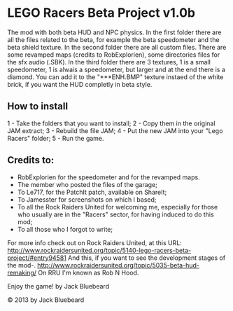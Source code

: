 # LEGO Racers Beta Project v1.0b

The mod with both beta HUD and NPC physics.
In the first folder there are all the files related to the beta, for example the beta speedometer and the beta shield texture.
In the second folder there are all custom files. There are some revamped maps (credits to RobExplorien), some directories files for the sfx audio (.SBK).
In the third folder there are 3 textures, 1 is a small speedometer, 1 is alwais a speedometer, but larger and at the end there is a diamond. You can add it to the "***ENH.BMP" texture instaed of the white brick, if you want the HUD completly in beta style.

## How to install
1 - Take the folders that you want to install;
2 - Copy them in the original JAM extract;
3 - Rebuild the file JAM;
4 - Put the new JAM into your "Lego Racers" folder;
5 - Run the game.

## Credits to:
- RobExplorien for the speedometer and for the revamped maps.
- The member who posted the files of the garage;
- To Le717, for the PatchIt patch, available on ShareIt;
- To Jamesster for screenshots on which I based;
- To all the Rock Raiders United for welcoming me, especially for those who usually are in the "Racers" sector, for having induced to do this mod;
- To all those who I forgot to write;

For more info check out on Rock Raiders United, at this URL: http://www.rockraidersunited.org/topic/5140-lego-racers-beta-project/#entry94581
And this, if you want to see the development stages of the mod-.
http://www.rockraidersunited.org/topic/5035-beta-hud-remaking/
On RRU I'm known as Rob N Hood.

Enjoy the game!
by Jack Bluebeard

© 2013 by Jack Bluebeard
